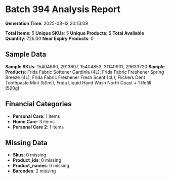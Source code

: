 # Batch 394 Analysis Report

**Generation Time**: 2025-08-12 20:13:09

**Total Items**: 5
**Unique SKUs**: 5
**Unique Products**: 5
**Total Available Quantity**: 726.00
**Near Expiry Products**: 0

## Sample Data
**Sample SKUs**: 15404660, 2913807, 15404853, 31140931, 29633720
**Sample Products**: Frida Fabric Softener Gardinia (4L), Frida Fabric Freshener Spring Breeze (4L), Frida Fabric Freshener Fresh Scent (4L), Flickers Dent Toothpaste Mint (50ml), Frida Liquid Hand Wash North Coast + 1 Refill (520g)

## Financial Categories
- **Personal Care**: 1 items
- **Home Care**: 3 items
- **Personal Care 2**: 1 items

## Missing Data
- **Skus**: 0 missing
- **Product_ids**: 0 missing
- **Product_names**: 0 missing
- **Barcodes**: 2 missing
